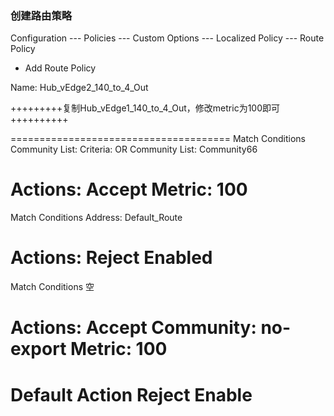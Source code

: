 ### 创建路由策略
Configuration --- Policies --- Custom Options --- Localized Policy --- Route Policy

+ Add Route Policy

Name: Hub_vEdge2_140_to_4_Out

+++++++++复制Hub_vEdge1_140_to_4_Out，修改metric为100即可++++++++++

======================================
Match Conditions
Community List:
Criteria: OR
Community List: Community66

Actions:
Accept
Metric: 100
======================================
Match Conditions
Address: Default_Route

Actions:
Reject  Enabled
======================================
Match Conditions
空

Actions:
Accept
Community: no-export
Metric: 100
======================================
Default Action
Reject  Enable
======================================